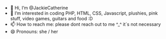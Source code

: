 - 👋 Hi, I’m @JackieCatherine
- 👀 I’m interested in coding PHP, HTML, CSS, Javascript, plushies, pink stuff, video games, guitars and food :D
- 📫 How to reach me: please dont reach out to me ^_^ it´s not necessary
- 😄 Pronouns: she / her

<!---
JackieCatherine/JackieCatherine is a ✨ special ✨ repository because its `README.md` (this file) appears on your GitHub profile.
You can click the Preview link to take a look at your changes.
--->
